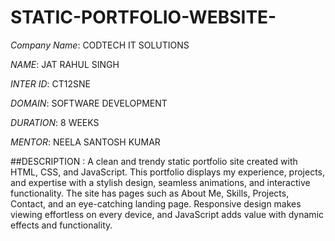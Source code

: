 # STATIC-PORTFOLIO-WEBSITE-

*Company Name*: CODTECH IT SOLUTIONS

*NAME*: JAT RAHUL SINGH

*INTER ID*: CT12SNE

*DOMAIN*: SOFTWARE DEVELOPMENT

*DURATION*: 8 WEEKS

*MENTOR*: NEELA SANTOSH KUMAR

##DESCRIPTION : A clean and trendy static portfolio site created with HTML, CSS, and JavaScript. This portfolio displays my experience, projects, and expertise with a stylish design, seamless animations, and interactive functionality. The site has pages such as About Me, Skills, Projects, Contact, and an eye-catching landing page. Responsive design makes viewing effortless on every device, and JavaScript adds value with dynamic effects and functionality.
